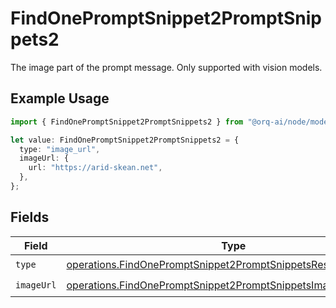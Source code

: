 # FindOnePromptSnippet2PromptSnippets2

The image part of the prompt message. Only supported with vision models.

## Example Usage

```typescript
import { FindOnePromptSnippet2PromptSnippets2 } from "@orq-ai/node/models/operations";

let value: FindOnePromptSnippet2PromptSnippets2 = {
  type: "image_url",
  imageUrl: {
    url: "https://arid-skean.net",
  },
};
```

## Fields

| Field                                                                                                                                          | Type                                                                                                                                           | Required                                                                                                                                       | Description                                                                                                                                    |
| ---------------------------------------------------------------------------------------------------------------------------------------------- | ---------------------------------------------------------------------------------------------------------------------------------------------- | ---------------------------------------------------------------------------------------------------------------------------------------------- | ---------------------------------------------------------------------------------------------------------------------------------------------- |
| `type`                                                                                                                                         | [operations.FindOnePromptSnippet2PromptSnippetsResponse200Type](../../models/operations/findonepromptsnippet2promptsnippetsresponse200type.md) | :heavy_check_mark:                                                                                                                             | N/A                                                                                                                                            |
| `imageUrl`                                                                                                                                     | [operations.FindOnePromptSnippet2PromptSnippetsImageUrl](../../models/operations/findonepromptsnippet2promptsnippetsimageurl.md)               | :heavy_check_mark:                                                                                                                             | N/A                                                                                                                                            |